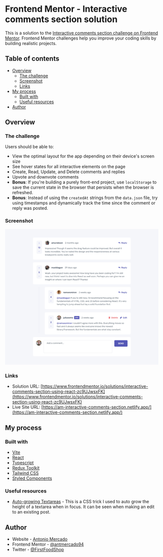 # Frontend Mentor - Interactive comments section solution

This is a solution to the [Interactive comments section challenge on Frontend Mentor](https://www.frontendmentor.io/challenges/interactive-comments-section-iG1RugEG9). Frontend Mentor challenges help you improve your coding skills by building realistic projects.

## Table of contents

- [Overview](#overview)
  - [The challenge](#the-challenge)
  - [Screenshot](#screenshot)
  - [Links](#links)
- [My process](#my-process)
  - [Built with](#built-with)
  - [Useful resources](#useful-resources)
- [Author](#author)

## Overview

### The challenge

Users should be able to:

- View the optimal layout for the app depending on their device's screen size
- See hover states for all interactive elements on the page
- Create, Read, Update, and Delete comments and replies
- Upvote and downvote comments
- **Bonus**: If you're building a purely front-end project, use `localStorage` to save the current state in the browser that persists when the browser is refreshed.
- **Bonus**: Instead of using the `createdAt` strings from the `data.json` file, try using timestamps and dynamically track the time since the comment or reply was posted.

### Screenshot

![](./screenshot.jpg)

### Links

- Solution URL: [https://www.frontendmentor.io/solutions/interactive-comments-section-using-react-zc9UJwsxFK](https://www.frontendmentor.io/solutions/interactive-comments-section-using-react-zc9UJwsxFK)
- Live Site URL: [https://am-interactive-comments-section.netlify.app/](https://am-interactive-comments-section.netlify.app/)

## My process

### Built with

- [Vite](https://vitejs.dev/)
- [React](https://reactjs.org/)
- [Typescript](https://www.typescriptlang.org/)
- [Redux Toolkit](https://redux-toolkit.js.org/)
- [Tailwind CSS](https://tailwindcss.com/)
- [Styled Components](https://styled-components.com/)

### Useful resources

- [Auto-growing Textareas](https://css-tricks.com/the-cleanest-trick-for-autogrowing-textareas/) - This is a CSS trick I used to auto grow the height of a textarea when in focus. It can be seen when making an edit to an existing post.

## Author

- Website - [Antonio Mercado](https://amdev.work)
- Frontend Mentor - [@antmercado94](https://www.frontendmentor.io/profile/antmercado94)
- Twitter - [@FirstFoodShop](https://www.twitter.com/firstfoodshop)
